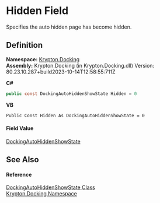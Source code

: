 # Hidden Field


Specifies the auto hidden page has become hidden.



## Definition
**Namespace:** <a href="98399376-cf41-9454-4b4d-4fab2ca20bc7.md">Krypton.Docking</a>  
**Assembly:** Krypton.Docking (in Krypton.Docking.dll) Version: 80.23.10.287+build2023-10-14T12:58:55:711Z

**C#**
``` C#
public const DockingAutoHiddenShowState Hidden = 0
```
**VB**
``` VB
Public Const Hidden As DockingAutoHiddenShowState = 0
```



#### Field Value
<a href="ac9144f1-2246-9234-a967-a5e695c39ba5.md">DockingAutoHiddenShowState</a>

## See Also


#### Reference
<a href="ac9144f1-2246-9234-a967-a5e695c39ba5.md">DockingAutoHiddenShowState Class</a>  
<a href="98399376-cf41-9454-4b4d-4fab2ca20bc7.md">Krypton.Docking Namespace</a>  
